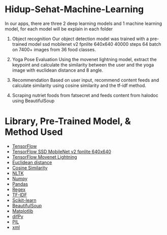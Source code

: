 # Hidup-Sehat-Machine-Learning

In our apps, there are three 2 deep learning models and 1 machine learning model, for each model will be explain in each folder

1. Object recognition Our object detection model was trained with a pre-trained model ssd mobilenet v2 fpnlite 640x640 40000 steps 64 batch on 7400+ images from 36 food classes.

2. Yoga Pose Evaluation Using the movenet lightning model, extract the keypoint and calculate the similarity between the user and the yoga image with euclidean distance and 8 angle.

3. Recommendation Based on user input, recommend content feeds and calculate similarity using cosine similarity and the tf-idf method.

4. Scraping nutriet foods from fatsecret and feeds content from halodoc using BeautifulSoup

# Library, Pre-Trained Model, & Method Used
* [TensorFlow](https://www.tensorflow.org/?hl=id)
* [TensorFlow SSD MobileNet v2 fpnlite 640x640](https://github.com/tensorflow/models/tree/master/research/object_detection)
* [TensorFlow Movenet Lightning](https://tfhub.dev/google/movenet/singlepose/lightning/)
* [Euclidean distance](https://en.wikipedia.org/wiki/Euclidean_distance)
* [Cosine Similarity](https://en.wikipedia.org/wiki/Cosine_similarity)
* [NLTK](https://www.nltk.org/)
* [Numpy](https://numpy.org/)
* [Pandas](https://pandas.pydata.org/)
* [Regex](https://regexr.com/)
* [TF-IDF](https://www.capitalone.com/tech/machine-learning/understanding-tf-idf/)
* [Scikit-learn](https://scikit-learn.org/stable/)
* [BeautifulSoup](https://www.crummy.com/software/BeautifulSoup/bs4/doc/)
* [Matplotlib](https://matplotlib.org/)
* [difPy](https://pypi.org/project/difPy/)
* [PIL](https://pillow.readthedocs.io/en/stable/)
* [xml](https://docs.python.org/3/library/xml.etree.elementtree.html)
